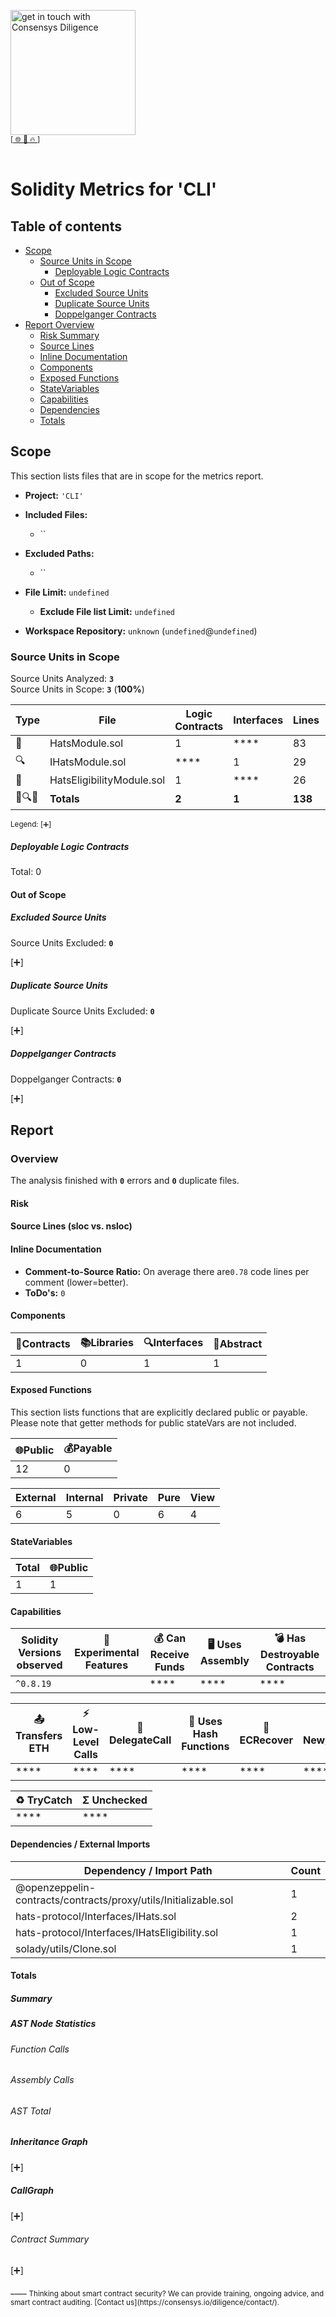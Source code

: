 
[<img width="200" alt="get in touch with Consensys Diligence" src="https://user-images.githubusercontent.com/2865694/56826101-91dcf380-685b-11e9-937c-af49c2510aa0.png">](https://consensys.io/diligence)<br/>
<sup>
[[  🌐  ](https://consensys.io/diligence)  [  📩  ](mailto:diligence@consensys.net)  [  🔥  ](https://consensys.io/diligence/tools/)]
</sup><br/><br/>



# Solidity Metrics for 'CLI'

## Table of contents

- [Scope](#t-scope)
    - [Source Units in Scope](#t-source-Units-in-Scope)
        - [Deployable Logic Contracts](#t-deployable-contracts)
    - [Out of Scope](#t-out-of-scope)
        - [Excluded Source Units](#t-out-of-scope-excluded-source-units)
        - [Duplicate Source Units](#t-out-of-scope-duplicate-source-units)
        - [Doppelganger Contracts](#t-out-of-scope-doppelganger-contracts)
- [Report Overview](#t-report)
    - [Risk Summary](#t-risk)
    - [Source Lines](#t-source-lines)
    - [Inline Documentation](#t-inline-documentation)
    - [Components](#t-components)
    - [Exposed Functions](#t-exposed-functions)
    - [StateVariables](#t-statevariables)
    - [Capabilities](#t-capabilities)
    - [Dependencies](#t-package-imports)
    - [Totals](#t-totals)

## <span id=t-scope>Scope</span>

This section lists files that are in scope for the metrics report. 

- **Project:** `'CLI'`
- **Included Files:** 
    - ``
- **Excluded Paths:** 
    - ``
- **File Limit:** `undefined`
    - **Exclude File list Limit:** `undefined`

- **Workspace Repository:** `unknown` (`undefined`@`undefined`)

### <span id=t-source-Units-in-Scope>Source Units in Scope</span>

Source Units Analyzed: **`3`**<br>
Source Units in Scope: **`3`** (**100%**)

| Type | File   | Logic Contracts | Interfaces | Lines | nLines | nSLOC | Comment Lines | Complex. Score | Capabilities |
| ---- | ------ | --------------- | ---------- | ----- | ------ | ----- | ------------- | -------------- | ------------ | 
| 📝 | HatsModule.sol | 1 | **** | 83 | 83 | 28 | 42 | 28 | **** |
| 🔍 | IHatsModule.sol | **** | 1 | 29 | 9 | 5 | 12 | 13 | **** |
| 🎨 | HatsEligibilityModule.sol | 1 | **** | 26 | 20 | 6 | 10 | 7 | **** |
| 📝🔍🎨 | **Totals** | **2** | **1** | **138**  | **112** | **39** | **64** | **48** | **** |

<sub>
Legend: <a onclick="toggleVisibility('table-legend', this)">[➕]</a>
<div id="table-legend" style="display:none">

<ul>
<li> <b>Lines</b>: total lines of the source unit </li>
<li> <b>nLines</b>: normalized lines of the source unit (e.g. normalizes functions spanning multiple lines) </li>
<li> <b>nSLOC</b>: normalized source lines of code (only source-code lines; no comments, no blank lines) </li>
<li> <b>Comment Lines</b>: lines containing single or block comments </li>
<li> <b>Complexity Score</b>: a custom complexity score derived from code statements that are known to introduce code complexity (branches, loops, calls, external interfaces, ...) </li>
</ul>

</div>
</sub>


##### <span id=t-deployable-contracts>Deployable Logic Contracts</span>
Total: 0




#### <span id=t-out-of-scope>Out of Scope</span>

##### <span id=t-out-of-scope-excluded-source-units>Excluded Source Units</span>

Source Units Excluded: **`0`**

<a onclick="toggleVisibility('excluded-files', this)">[➕]</a>
<div id="excluded-files" style="display:none">
| File   |
| ------ |
| None |

</div>


##### <span id=t-out-of-scope-duplicate-source-units>Duplicate Source Units</span>

Duplicate Source Units Excluded: **`0`** 

<a onclick="toggleVisibility('duplicate-files', this)">[➕]</a>
<div id="duplicate-files" style="display:none">
| File   |
| ------ |
| None |

</div>

##### <span id=t-out-of-scope-doppelganger-contracts>Doppelganger Contracts</span>

Doppelganger Contracts: **`0`** 

<a onclick="toggleVisibility('doppelganger-contracts', this)">[➕]</a>
<div id="doppelganger-contracts" style="display:none">
| File   | Contract | Doppelganger | 
| ------ | -------- | ------------ |


</div>


## <span id=t-report>Report</span>

### Overview

The analysis finished with **`0`** errors and **`0`** duplicate files.





#### <span id=t-risk>Risk</span>

<div class="wrapper" style="max-width: 512px; margin: auto">
			<canvas id="chart-risk-summary"></canvas>
</div>

#### <span id=t-source-lines>Source Lines (sloc vs. nsloc)</span>

<div class="wrapper" style="max-width: 512px; margin: auto">
    <canvas id="chart-nsloc-total"></canvas>
</div>

#### <span id=t-inline-documentation>Inline Documentation</span>

- **Comment-to-Source Ratio:** On average there are`0.78` code lines per comment (lower=better).
- **ToDo's:** `0` 

#### <span id=t-components>Components</span>

| 📝Contracts   | 📚Libraries | 🔍Interfaces | 🎨Abstract |
| ------------- | ----------- | ------------ | ---------- |
| 1 | 0  | 1  | 1 |

#### <span id=t-exposed-functions>Exposed Functions</span>

This section lists functions that are explicitly declared public or payable. Please note that getter methods for public stateVars are not included.  

| 🌐Public   | 💰Payable |
| ---------- | --------- |
| 12 | 0  | 

| External   | Internal | Private | Pure | View |
| ---------- | -------- | ------- | ---- | ---- |
| 6 | 5  | 0 | 6 | 4 |

#### <span id=t-statevariables>StateVariables</span>

| Total      | 🌐Public  |
| ---------- | --------- |
| 1  | 1 |

#### <span id=t-capabilities>Capabilities</span>

| Solidity Versions observed | 🧪 Experimental Features | 💰 Can Receive Funds | 🖥 Uses Assembly | 💣 Has Destroyable Contracts | 
| -------------------------- | ------------------------ | -------------------- | ---------------- | ---------------------------- |
| `^0.8.19` |  | **** | **** | **** | 

| 📤 Transfers ETH | ⚡ Low-Level Calls | 👥 DelegateCall | 🧮 Uses Hash Functions | 🔖 ECRecover | 🌀 New/Create/Create2 |
| ---------------- | ----------------- | --------------- | ---------------------- | ------------ | --------------------- |
| **** | **** | **** | **** | **** | **** | 

| ♻️ TryCatch | Σ Unchecked |
| ---------- | ----------- |
| **** | **** |

#### <span id=t-package-imports>Dependencies / External Imports</span>

| Dependency / Import Path | Count  | 
| ------------------------ | ------ |
| @openzeppelin-contracts/contracts/proxy/utils/Initializable.sol | 1 |
| hats-protocol/Interfaces/IHats.sol | 2 |
| hats-protocol/Interfaces/IHatsEligibility.sol | 1 |
| solady/utils/Clone.sol | 1 |

#### <span id=t-totals>Totals</span>

##### Summary

<div class="wrapper" style="max-width: 90%; margin: auto">
    <canvas id="chart-num-bar"></canvas>
</div>

##### AST Node Statistics

###### Function Calls

<div class="wrapper" style="max-width: 90%; margin: auto">
    <canvas id="chart-num-bar-ast-funccalls"></canvas>
</div>

###### Assembly Calls

<div class="wrapper" style="max-width: 90%; margin: auto">
    <canvas id="chart-num-bar-ast-asmcalls"></canvas>
</div>

###### AST Total

<div class="wrapper" style="max-width: 90%; margin: auto">
    <canvas id="chart-num-bar-ast"></canvas>
</div>

##### Inheritance Graph

<a onclick="toggleVisibility('surya-inherit', this)">[➕]</a>
<div id="surya-inherit" style="display:none">
<div class="wrapper" style="max-width: 512px; margin: auto">
    <div id="surya-inheritance" style="text-align: center;"></div> 
</div>
</div>

##### CallGraph

<a onclick="toggleVisibility('surya-call', this)">[➕]</a>
<div id="surya-call" style="display:none">
<div class="wrapper" style="max-width: 512px; margin: auto">
    <div id="surya-callgraph" style="text-align: center;"></div>
</div>
</div>

###### Contract Summary

<a onclick="toggleVisibility('surya-mdreport', this)">[➕]</a>
<div id="surya-mdreport" style="display:none">
 Sūrya's Description Report

 Files Description Table


|  File Name  |  SHA-1 Hash  |
|-------------|--------------|
| HatsModule.sol | [object Promise] |
| IHatsModule.sol | [object Promise] |
| HatsEligibilityModule.sol | [object Promise] |


 Contracts Description Table


|  Contract  |         Type        |       Bases      |                  |                 |
|:----------:|:-------------------:|:----------------:|:----------------:|:---------------:|
|     └      |  **Function Name**  |  **Visibility**  |  **Mutability**  |  **Modifiers**  |
||||||
| **HatsModule** | Implementation | IHatsModule, Clone, Initializable |||
| └ | IMPLEMENTATION | Public ❗️ |   |NO❗️ |
| └ | HATS | Public ❗️ |   |NO❗️ |
| └ | hatId | Public ❗️ |   |NO❗️ |
| └ | version | Public ❗️ |   |NO❗️ |
| └ | setUp | Public ❗️ | 🛑  | initializer |
| └ | _setUp | Internal 🔒 | 🛑  | |
| └ | <Constructor> | Public ❗️ | 🛑  |NO❗️ |
||||||
| **IHatsModule** | Interface |  |||
| └ | HATS | External ❗️ |   |NO❗️ |
| └ | IMPLEMENTATION | External ❗️ |   |NO❗️ |
| └ | hatId | External ❗️ |   |NO❗️ |
| └ | setUp | External ❗️ | 🛑  |NO❗️ |
| └ | version_ | External ❗️ |   |NO❗️ |
| └ | version | External ❗️ |   |NO❗️ |
||||||
| **HatsEligibilityModule** | Implementation | HatsModule, IHatsEligibility |||
| └ | getWearerStatus | Public ❗️ |   |NO❗️ |


 Legend

|  Symbol  |  Meaning  |
|:--------:|-----------|
|    🛑    | Function can modify state |
|    💵    | Function is payable |
 

</div>
____
<sub>
Thinking about smart contract security? We can provide training, ongoing advice, and smart contract auditing. [Contact us](https://consensys.io/diligence/contact/).
</sub>


